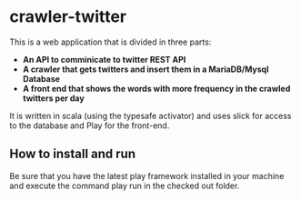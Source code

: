 # crawler-twitter

This is a web application that is divided in three parts:

* **An API to comminicate to twitter REST API** 
* **A crawler that gets twitters and insert them in a MariaDB/Mysql Database**
* **A front end that shows the words with more frequency in the crawled twitters per day**

It is written in scala (using the typesafe activator) and uses slick for access to the database and Play for the front-end.

## How to install and run

Be sure that you have the latest play framework installed in your machine and execute the command play run in the checked out folder.